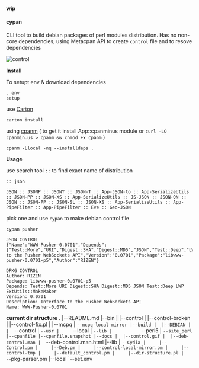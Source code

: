 #### wip

#### cypan 

CLI tool to build debian packages of perl modules distribution. Has no non-core dependencies, using Metacpan API to create `control` file and to resove dependencies

![control](https://raw.githubusercontent.com/z448/pm2deb/master/lib/control.gif)

**Install**

To setupt env & download dependencies

```
. env
setup
```

use [Carton](https://metacpan.org/pod/Carton)

```
carton install
```

using [cpanm](https://metacpan.org/pod/App::cpanminus) ( to get it install App::cpanminus module or `curl -LO cpanmin.us > cpanm && chmod +x cpanm` )

```
cpanm -Llocal -nq --installdeps .
```


**Usage**

use search tool `::` to find exact name of distribution

```
:: json

JSON :: JSONP :: JSONY :: JSON-T :: App-JSON-to :: App-SerializeUtils :: JSON-PP :: JSON-XS :: App-SerializeUtils :: JS-JSON :: JSON-ON :: JSON :: JSON-PP :: JSON-SL :: JSON-XS :: App-SerializeUtils :: App-PipeFilter :: App-PipeFilter :: Eve :: Geo-JSON
```

pick one and use ```cypan``` to make debian control file

```
cypan pusher
 
JSON CONTROL
{"Name":"WWW-Pusher-0.0701","Depends":["Test::More","URI","Digest::SHA","Digest::MD5","JSON","Test::Deep","LWP","ExtUtils::MakeMaker"],"Description":"Interface to the Pusher WebSockets API","Version":"0.0701","Package":"libwww-pusher-0.0701-p5","Author":"RIZEN"}

DPKG CONTROL
Author: RIZEN
Package: libwww-pusher-0.0701-p5
Depends: Test::More URI Digest::SHA Digest::MD5 JSON Test::Deep LWP ExtUtils::MakeMaker
Version: 0.0701
Description: Interface to the Pusher WebSockets API
Name: WWW-Pusher-0.0701
```

**current dir structure**
.
|--README.md
|--bin
|  |--control
|  |--control-broken
|  |--control-fix.pl
|  |--mcpq
|  `--mcpq-local-mirror
|--build
|  |--DEBIAN
|  |  `--control
|  `--usr
|     `--local
|        `--lib
|           `--perl5
|              `--site_perl
|--cpanfile
|--cpanfile.snapshot
|--docs
|  |--control.gif
|  |--deb-control.man
|  `--deb-control.man.html
|--lib
|  `--Cydia
|     |--Control.pm
|     |--Deb.pm
|     |--control-local-mirror.pm
|     |--control-tmp
|     |--default_control.pm
|     |--dir-structure.pl
|     `--pkg-parser.pm
|--local
`--set.env

